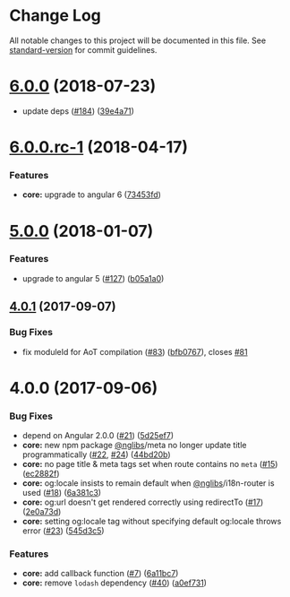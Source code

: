 # Change Log

All notable changes to this project will be documented in this file. See [standard-version](https://github.com/conventional-changelog/standard-version) for commit guidelines.

<a name="6.0.0"></a>
# [6.0.0](https://github.com/holidaylab/ngx-meta/compare/v6.0.0-rc.1...v6.0.0) (2018-07-23)


* update deps ([#184](https://github.com/holidaylab/ngx-meta/issues/184)) ([39e4a71](https://github.com/holidaylab/ngx-meta/commit/39e4a71))



<a name="6.0.0-rc.1"></a>
# [6.0.0.rc-1](https://github.com/holidaylab/ngx-auth/compare/v5.0.0...v6.0.0.rc-1) (2018-04-17)


### Features

* **core:** upgrade to angular 6 ([73453fd](https://github.com/holidaylab/ngx-meta/commit/73453fd))



<a name="5.0.0"></a>
# [5.0.0](https://github.com/holidaylab/ngx-auth/compare/v4.0.1...v5.0.0) (2018-01-07)


### Features

* upgrade to angular 5 ([#127](https://github.com/holidaylab/ngx-meta/issues/127)) ([b05a1a0](https://github.com/holidaylab/ngx-meta/commit/b05a1a0))



<a name="4.0.1"></a>
## [4.0.1](https://github.com/holidaylab/ngx-auth/compare/v4.0.0...v4.0.1) (2017-09-07)


### Bug Fixes

* fix moduleId for AoT compilation ([#83](https://github.com/holidaylab/ngx-meta/issues/83)) ([bfb0767](https://github.com/holidaylab/ngx-meta/commit/bfb0767)), closes [#81](https://github.com/holidaylab/ngx-meta/issues/81)



<a name="4.0.0"></a>
# 4.0.0 (2017-09-06)


### Bug Fixes

* depend on Angular 2.0.0 ([#21](https://github.com/holidaylab/ngx-meta/issues/21)) ([5d25ef7](https://github.com/holidaylab/ngx-meta/commit/5d25ef7))
* **core:** new npm package [@nglibs](https://github.com/nglibs)/meta no longer update title programmatically ([#22](https://github.com/holidaylab/ngx-meta/issues/22), [#24](https://github.com/holidaylab/ngx-meta/issues/24)) ([44bd20b](https://github.com/holidaylab/ngx-meta/commit/44bd20b))
* **core:** no page title & meta tags set when route contains no `meta` ([#15](https://github.com/holidaylab/ngx-meta/issues/15)) ([ec2882f](https://github.com/holidaylab/ngx-meta/commit/ec2882f))
* **core:** og:locale insists to remain default when [@nglibs](https://github.com/nglibs)/i18n-router is used ([#18](https://github.com/holidaylab/ngx-meta/issues/18)) ([6a381c3](https://github.com/holidaylab/ngx-meta/commit/6a381c3))
* **core:** og:url doesn't get rendered correctly using redirectTo ([#17](https://github.com/holidaylab/ngx-meta/issues/17)) ([2e0a73d](https://github.com/holidaylab/ngx-meta/commit/2e0a73d))
* **core:** setting og:locale tag without specifying default og:locale throws error ([#23](https://github.com/holidaylab/ngx-meta/issues/23)) ([545d3c5](https://github.com/holidaylab/ngx-meta/commit/545d3c5))


### Features

* **core:** add callback function ([#7](https://github.com/holidaylab/ngx-meta/issues/7)) ([6a11bc7](https://github.com/holidaylab/ngx-meta/commit/6a11bc7))
* **core:** remove `lodash` dependency ([#40](https://github.com/holidaylab/ngx-meta/issues/40)) ([a0ef731](https://github.com/holidaylab/ngx-meta/commit/a0ef731))
